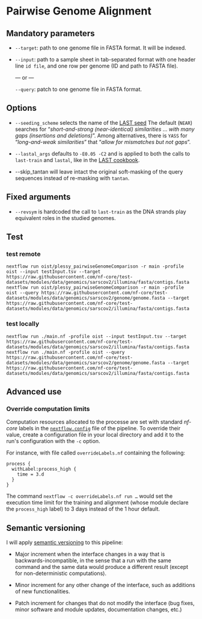 # Pairwise Genome Alignment

## Mandatory parameters

 * `--target`: path to one genome file in FASTA format.  It will be indexed.

 * `--input`: path to a sample sheet in tab-separated format with one header
   line `id	file`, and one row per genome (ID and path to FASTA file).

   — or —

   `--query`: patch to one genome file in FASTA format.

## Options

 * `--seeding_scheme` selects the name of the [LAST seed](https://gitlab.com/mcfrith/last/-/blob/main/doc/last-seeds.rst)
   The default (`NEAR`) searches for “_short-and-strong (near-identical)
   similarities_ … _with many gaps (insertions and deletions)_”.  Among
   alternatives, there is `YASS` for “_long-and-weak similarities_” that
   “_allow for mismatches but not gaps_”.

 * `--lastal_args` defaults to `-E0.05 -C2` and is applied to both
   the calls to `last-train` and `lastal`, like in the
   [LAST cookbook](https://gitlab.com/mcfrith/last/-/blob/main/doc/last-cookbook.rst).

 * --skip_tantan will leave intact the original soft-masking of the query
   sequences instead of re-masking with `tantan`.

## Fixed arguments

 * `--revsym` is hardcoded the call to `last-train` as the DNA strands
   play equivalent roles in the studied genomes.

## Test

### test remote

    nextflow run oist/plessy_pairwiseGenomeComparison -r main -profile oist --input testInput.tsv --target https://raw.githubusercontent.com/nf-core/test-datasets/modules/data/genomics/sarscov2/illumina/fasta/contigs.fasta
    nextflow run oist/plessy_pairwiseGenomeComparison -r main -profile oist --query https://raw.githubusercontent.com/nf-core/test-datasets/modules/data/genomics/sarscov2/genome/genome.fasta --target https://raw.githubusercontent.com/nf-core/test-datasets/modules/data/genomics/sarscov2/illumina/fasta/contigs.fasta

### test locally

    nextflow run ./main.nf -profile oist --input testInput.tsv --target https://raw.githubusercontent.com/nf-core/test-datasets/modules/data/genomics/sarscov2/illumina/fasta/contigs.fasta
    nextflow run ./main.nf -profile oist --query https://raw.githubusercontent.com/nf-core/test-datasets/modules/data/genomics/sarscov2/genome/genome.fasta --target https://raw.githubusercontent.com/nf-core/test-datasets/modules/data/genomics/sarscov2/illumina/fasta/contigs.fasta


## Advanced use

### Override computation limits

Computation resources allocated to the processe are set with standard _nf-core_
labels in the [`nextflow.config`](./nextflow.config) file of the pipeline.  To
override their value, create a configuration file in your local directory and
add it to the run's configuration with the `-c` option.

For instance, with file called `overrideLabels.nf` containing the following:

```
process {
  withLabel:process_high {
    time = 3.d
  }
}
```

The command `nextflow -c overrideLabels.nf run …` would set the execution time
limit for the training and alignment (whose module declare the `process_high`
label) to 3 days instead of the 1 hour default.


## Semantic versioning

I will apply [semantic versioning](https://semver.org/) to this pipeline:

 - Major increment when the interface changes in a way that is
   backwards-incompatible, in the sense that a run with the same command and
   the same data would produce a different result (except for non-deterministic
   computations).

 - Minor increment for any other change of the interface, such as additions of
   new functionalities.

 - Patch increment for changes that do not modify the interface (bug fixes,
   minor software and module updates, documentation changes, etc.)
